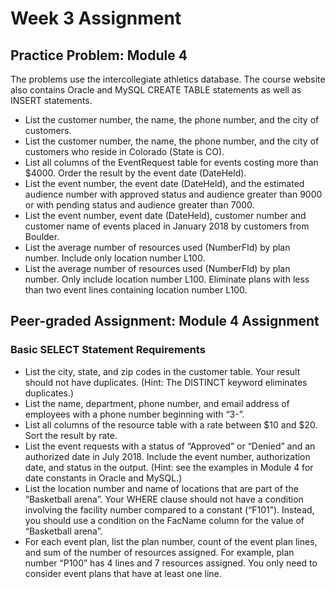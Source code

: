 # Week 3 Assignment

## Practice Problem: Module 4
The problems use the intercollegiate athletics database. The course website also contains Oracle and MySQL CREATE TABLE statements as well as INSERT statements.

* List the customer number, the name, the phone number, and the city of customers.
* List the customer number, the name, the phone number, and the city of customers who reside in Colorado (State is CO).
* List all columns of the EventRequest table for events costing more than $4000.  Order the result by the event date (DateHeld).
* List the event number, the event date (DateHeld), and the estimated audience number with approved status and audience greater than 9000 or with pending status and audience greater than 7000.
* List the event number, event date (DateHeld), customer number and customer name of events placed in January 2018 by customers from Boulder.
* List the average number of resources used (NumberFld) by plan number. Include only location number L100.
* List the average number of resources used (NumberFld) by plan number. Only include location number L100. Eliminate plans with less than two event lines containing location number L100.

## Peer-graded Assignment: Module 4 Assignment

### Basic SELECT Statement Requirements

* List the city, state, and zip codes in the customer table. Your result should not have duplicates. (Hint: The DISTINCT keyword eliminates duplicates.)
* List the name, department, phone number, and email address of employees with a phone number beginning with “3-”.
* List all columns of the resource table with a rate between $10 and $20. Sort the result by rate.
* List the event requests with a status of “Approved” or “Denied” and an authorized date in July 2018. Include the event number, authorization date, and status in the output. (Hint: see the examples in Module 4 for date constants in Oracle and MySQL.)
* List the location number and name of locations that are part of the “Basketball arena”. Your WHERE clause should not have a condition involving the facility number compared to a constant (“F101”). Instead, you should use a condition on the FacName column for the value of “Basketball arena”.
* For each event plan, list the plan number, count of the event plan lines, and sum of the number of resources assigned. For example, plan number “P100” has 4 lines and 7 resources assigned. You only need to consider event plans that have at least one line.
